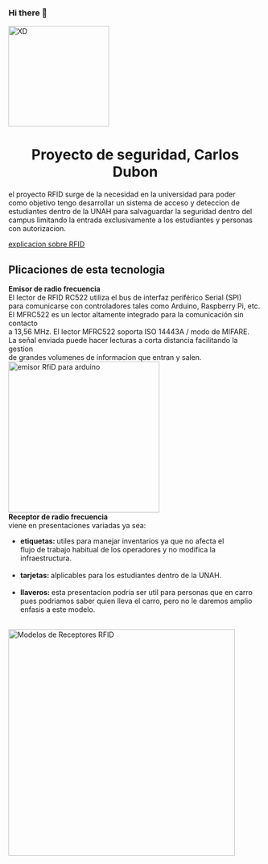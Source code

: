 ### Hi there 👋
<div id="2header" aline="center">
    <img src="https://media.giphy.com/media/13HgwGsXF0aiGY/giphy.gif" alt="XD" width="200px">
    <h1 align="center">Proyecto de seguridad, Carlos Dubon</h1>
    <p>
        el proyecto RFID surge de la necesidad en la universidad para poder <br>
        como objetivo tengo desarrollar un sistema de acceso y deteccion de <br>
        estudiantes dentro de la UNAH para salvaguardar la seguridad dentro del <br>
        campus limitando la entrada exclusivamente a los estudiantes y personas <br>
        con autorizacion.
    </p>
    <a href="https://www.youtube.com/watch?v=66XNRc_74P4" target = "_blank" >explicacion sobre RFID </a>
    <!--Componentes y descripcion breve-->
    <h2 >Plicaciones de esta tecnologia</h2>
    <p>
        <b>Emisor de radio frecuencia</b> <br>
        El lector de RFID RC522 utiliza el bus de interfaz periférico Serial (SPI) <br>
        para comunicarse con controladores tales como Arduino, Raspberry Pi, etc. <br>
        El MFRC522 es un lector altamente integrado para la comunicación sin contacto <br>
        a 13,56 MHz. El lector MFRC522 soporta ISO 14443A / modo de MIFARE. <br> 
        La señal enviada puede hacer lecturas a corta distancia facilitando la gestion<br>
        de grandes volumenes de informacion que entran y salen. <br>
        <img src="https://www.movilges.com/wp-content/uploads/rfid-technologie-750x563.jpg" width="300" alt="emisor RfiD para arduino" title="EmisorRFID"> <br>
        <b>Receptor de radio frecuencia</b> <br>
        viene en presentaciones variadas ya sea: 
        <!--lista de Receptores-->
            <ul>
                <li><b>etiquetas: </b>utiles para manejar inventarios ya que no afecta el <br>
                 flujo de trabajo habitual de los operadores y no modifica la infraestructura.  </li><br>
                <li><b>tarjetas: </b> alplicables para los estudiantes dentro de la UNAH. </li><br>
                <li> <b>llaveros: </b> esta presentacion podria ser util para personas que en carro <br>
                pues podriamos saber quien lleva el carro, pero no le daremos amplio enfasis a este modelo. </li> <br>
            </ul>
    <img class= "ModRecep" src="https://www.google.com/url?sa=i&url=https%3A%2F%2Flunite.net%2Fcontrol-de-acceso-rfid-con-arduino%2F&psig=AOvVaw1h8rQ_ZMho-YvXRWX7Z3mV&ust=1686690389122000&source=images&cd=vfe&ved=0CBEQjRxqFwoTCMj72b7Rvv8CFQAAAAAdAAAAABAE" width="450" alt="Modelos de Receptores RFID" title="Modelos Receptores RFID (tarjeta, etiqueta, llavero)">
</div>
<!--
**carlos-dubo/carlos-dubo** is a ✨ _special_ ✨ repository because its `README.md` (this file) appears on your GitHub profile.

Here are some ideas to get you started:

- 🔭 I’m currently working on ...
- 🌱 I’m currently learning ...
- 👯 I’m looking to collaborate on ...
- 🤔 I’m looking for help with ...
- 💬 Ask me about ...
- 📫 How to reach me: ...
- 😄 Pronouns: ...
- ⚡ Fun fact: ...
-->
